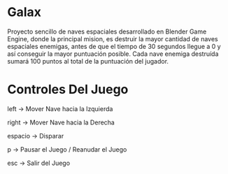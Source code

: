 # Galax
Proyecto sencillo de naves espaciales desarrollado en Blender Game Engine, donde la principal mision, es destruir la mayor cantidad de naves espaciales enemigas, antes de que el tiempo de 30 segundos llegue a 0 y así conseguir la mayor puntuación posible. Cada nave enemiga destruída sumará 100 puntos al total de la puntuación del jugador.

# Controles Del Juego
left -> Mover Nave hacia la Izquierda

right -> Mover Nave hacia la Derecha

espacio -> Disparar

p -> Pausar el Juego / Reanudar el Juego

esc -> Salir del Juego
